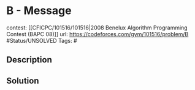 # B - Message

contest: [[CFICPC/101516/101516|2008 Benelux Algorithm Programming Contest (BAPC 08)]]
url: https://codeforces.com/gym/101516/problem/B
#Status/UNSOLVED
Tags: #

## Description

## Solution

